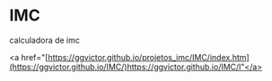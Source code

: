 # IMC
calculadora de imc


<a href="[https://ggvictor.github.io/projetos_imc/IMC/index.htm](https://ggvictor.github.io/IMC/)https://ggvictor.github.io/IMC/l"</a>

